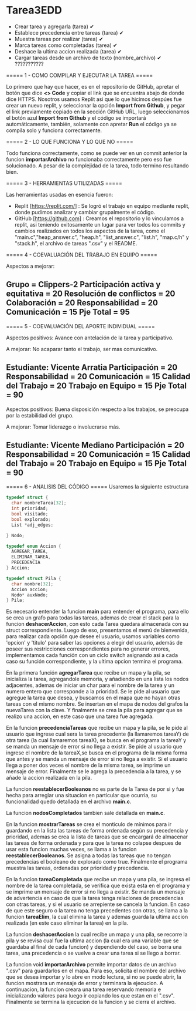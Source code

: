 # Tarea3EDD

- Crear tarea y agregarla (tarea) ✔
- Establece precedencia entre tareas (tarea) ✔
- Muestra tareas por realizar (tarea) ✔
- Marca tareas como completadas (tarea) ✔
- Deshace la ultima accion realizada (tarea) ✔
- Cargar tareas desde un archivo de texto (nombre_archivo) ✔ ???????????

===== 1 - COMO COMPILAR Y EJECUTAR LA TAREA =====

Lo primero que hay que hacer, es en el repositorio de GitHub, apretar el botón que dice **<> Code** y copiar el link que se encuentra abajo de donde dice HTTPS. Nosotros usamos Replit asi que lo que hicimos despúes fue crear un nuevo replit, y seleccionar la opción **Import from Github**, y pegar el link previamente copiado en la sección GitHub URL, luego seleccionamos el botón azul **Import from Github** y el código se importará automáticamente, también, solamente con apretar **Run** el código ya se compila solo y funciona correctamente.

===== 2 - LO QUE FUNCIONA Y LO QUE NO =====
  
Todo funciona correctamente, como se puede ver en un commit anterior la funcion **importarArchivo** no funcionaba correctamente pero eso fue solucionado. A pesar de la complejidad de la tarea, todo termino resultando bien.

===== 3 - HERRAMIENTAS UTILIZADAS =====

Las herramientas usadas en esencia fueron:

- Replit [https://replit.com/] : Se logró el trabajo en equipo mediante replit, donde pudimos analizar y cambiar grupalmente el código.
- GitHub [https://github.com] : Creamos el repositorio y lo vinculamos a replit, asi teniendo exitosamente un lugar para ver todos los commits y cambios realizados en todos los aspectos de la tarea, como el "main.c","heap_answer.c", "heap.h", "list_answer.c", "list.h", "map.c/h" y "stack.h", el archivo de tareas ".csv" y el README.


===== 4 - COEVALUACIÓN DEL TRABAJO EN EQUIPO =====

Aspectos a mejorar: 

Grupo = Clippers-2
  Participación activa y equitativa = 20
  Resolución de conflictos = 20
  Colaboración = 20
  Responsabilidad = 20
  Comunicación = 15
  Pje Total = 95
----------------------------------------
  
===== 5 - COEVALUACIÓN DEL APORTE INDIVIDUAL =====

Aspectos positivos: Avance con antelación de la tarea y participativo.

A mejorar: No acaparar tanto el trabajo, ser mas comunicativo.

Estudiante: Vicente Arratia
  Participación = 20
  Responsabilidad = 20
  Comunicación = 15
  Calidad del Trabajo = 20 
  Trabajo en Equipo = 15
  Pje Total = 90
------------------------------

Aspectos positivos: Buena disposición respecto a los trabajos, se preocupa por la estabilidad del grupo.

A mejorar: Tomar liderazgo o involucrarse más.

Estudiante: Vicente Mediano
  Participación = 20
  Responsabilidad = 20
  Comunicación = 15
  Calidad del Trabajo = 20 
  Trabajo en Equipo = 15
  Pje Total = 90
------------------------------


===== 6 - ANALISIS DEL CÓDIGO =====
Usaremos la siguiente estructura

````c
typedef struct {
  char nombreTarea[32];
  int prioridad;
  bool visitado;
  bool explorado;
  List *adj_edges;

} Nodo;

typedef enum Accion {
  AGREGAR_TAREA,
  ELIMINAR_TAREA,
  PRECEDENCIA
} Accion;

typedef struct Pila {
  char nombre[32];
  Accion accion;
  Nodo* auxNodo;
} Pila;
````
Es necesario entender la funcion **main** para entender el programa, para ello se crea un grafo para todas las tareas, ademas de crear el stack para la funcion **deshacerAccion**, con esto cada Tarea quedara almacenada con su struct correspondiente.
Luego de eso, presentamos el menú de bienvenida, para realizar cada opción que desee el usuario, usamos variables como 'opcion' y 'titulo' para saber las opciones a elegir del usuario, además de poseer sus restricciones correspondientes para no generar errores, implementamos cada función con un ciclo switch asignando así a cada caso su función correspondiente, y la ultima opcion termina el programa.


En la primera función **agregarTarea** que recibe un mapa y la pila, se inicializa la tarea, agregandole memoria, y añadiendo en una lista los nodos adjacentes, ademas de iniciar un char para el nombre de la tarea y un numero entero que corresponde a la prioridad. Se le pide al usuario que agregue la tarea que desea, y buscamos en el mapa que no hayan otras tareas con el mismo nombre. Se insertan en el mapa de nodos del grafos la nuevaTarea con la clave. Y finalmente se crea la pila para agregar que se realizo una accion, en este caso que una tarea fue agregada.


En la funcion  **precedenciaTareas** que recibe un mapa y la pila, se le pide al usuario que ingrese cual sera la tarea precedente (la llamaremos tareaY) de otra tarea (la cual llamaremos tareaX), se busca en el programa la tareaY y se manda un mensaje de error si no llega a existir. Se pide al usuario que ingrese el nombre de la tareaX,se busca en el programa de la misma forma que antes y se manda un mensaje de error si no llega a existir. Si el usuario llega a poner dos veces el nombre de la misma tarea, se imprime un mensaje de error. Finalmente se le agrega la precedencia a la tarea, y se añade la accion realizada en la pila.


La funcion  **reestablecerBooleanos** no es parte de la Tarea de por si y fue hecha para arreglar una situacion en particular que ocurria, su funcionalidad quedo detallada en el archivo **main.c**.
 
La funcion  **nodosCompletados** tambien sale detallada en **main.c**.

En la funcion  **mostrarTareas** se crea el monticulo de mínimos para ir guardando en la lista las tareas de forma ordenada según su precedencia y prioridad, ademas se crea la lista de tareas que se encargará de almacenar las tareas de forma ordenada y para que la tarea no colapse despues de usar esta funcion muchas veces, se llama a la funcion **reestablecerBooleanos**. Se asigna a todas las tareas que no tengan precedencias el booleano de explorado como true. Finalmente el programa muestra las tareas, ordenadas por prioridad y precedencia.

En la funcion **tareaCompletada** que recibe un mapa y una pila, se ingresa el nombre de la tarea completada, se verifica que exista esta en el programa y se imprime un mensaje de error si no llega a existir.
Se manda un mensaje de advertencia en caso de que la tarea tenga relaciones de precedencias con otras tareas, y si el usuario se arrepiente se cancela la funcion. En caso de que este seguro o la tarea no tenga precedentes con otras, se llama a la funcion **tareaElim**, la cual elimina la tarea y ademas guarda la ultima accion realizada (en este caso eliminar la tarea) en la pila.

La funcion **deshacerAccion** la cual recibe un mapa y una pila, se recorre la pila y se revisa cual fue la ultima accion (la cual era una variable que se guardaba al final de cada funcion) y dependiendo del caso, se borra una tarea, una precedencia o se vuelve a crear una tarea si se llego a borrar.

La funcion void **importarArchivo** permite importar datos de un archivo ".csv" para guardarlos en el mapa. Para eso, solicita el nombre del archivo que se desea importar y lo abre en modo lectura, si no se puede abrir, la funcion mostrara un mensaje de error y terminara la ejecucion. A continuacion, la funcion creara una tarea reservando memoria e inicializando valores para luego ir copiando los que estan en el ".csv". Finalmente se termina la ejecucion de la funcion y se cierra el archivo.